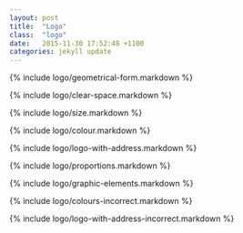 ```yaml
---
layout: post
title:  "Logo"
class:  "logo"
date:   2015-11-30 17:52:48 +1100
categories: jekyll update
---
```



{% include logo/geometrical-form.markdown %}

{% include logo/clear-space.markdown %}

{% include logo/size.markdown %}

{% include logo/colour.markdown %}

{% include logo/logo-with-address.markdown %}

{% include logo/proportions.markdown %}

{% include logo/graphic-elements.markdown %}

{% include logo/colours-incorrect.markdown %}

{% include logo/logo-with-address-incorrect.markdown %}
